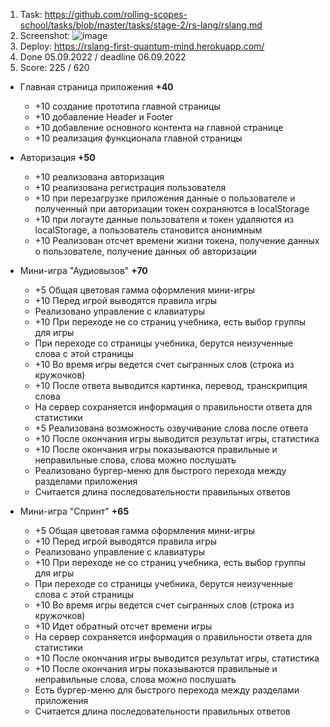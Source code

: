 1. Task: https://github.com/rolling-scopes-school/tasks/blob/master/tasks/stage-2/rs-lang/rslang.md
2. Screenshot:
![image](https://user-images.githubusercontent.com/78071146/188587543-1e6130c6-b533-41e4-9826-82d922de4169.png)
3. Deploy: https://rslang-first-quantum-mind.herokuapp.com/
4. Done 05.09.2022 / deadline 06.09.2022
5.  Score: 225 / 620

- Главная страница приложения **+40**
  - +10 создание прототипа главной страницы
  - +10 добавление Header и Footer
  - +10 добавление основного контента на главной странице
  - +10 реализация функционала главной страницы

- Авторизация **+50**
  - +10 реализована авторизация
  - +10 реализована регистрация пользователя
  - +10 при перезагрузке приложения данные о пользователе и полученный при авторизации токен сохраняются в localStorage
  - +10 при логауте данные пользователя и токен удаляются из localStorage, а пользователь становится анонимным
  - +10 Реализован отсчет времени жизни токена, получение данных о пользователе, получение данных об авторизации

- Мини-игра "Аудиовызов" **+70**
  - +5 Общая цветовая гамма оформления мини-игры
  - +10 Перед игрой выводятся правила игры
  - Реализовано управление с клавиатуры
  - +10 При переходе не со страниц учебника, есть выбор группы для игры
  - При переходе со страницы учебника, берутся неизученные слова с этой страницы
  - +10 Во время игры ведется счет сыгранных слов (строка из кружочков)
  - +10 После ответа выводится картинка, перевод, транскрипция слова
  - На сервер сохраняется информация о правильности ответа для статистики
  - +5 Реализована возможность озвучивание слова после ответа
  - +10 После окончания игры выводится результат игры, статистика
  - +10 После окончания игры показываются правильные и неправильные слова, слова можно послушать
  - Реализовано бургер-меню для быстрого перехода между разделами приложения
  - Считается длина последовательности правильных ответов

- Мини-игра "Спринт" **+65**
  - +5 Общая цветовая гамма оформления мини-игры
  - +10 Перед игрой выводятся правила игры
  - Реализовано управление с клавиатуры
  - +10 При переходе не со страниц учебника, есть выбор группы для игры
  - При переходе со страницы учебника, берутся неизученные слова с этой страницы
  - +10 Во время игры ведется счет сыгранных слов (строка из кружочков)
  - +10 Идет обратный отсчет времени игры
  - На сервер сохраняется информация о правильности ответа для статистики
  - +10 После окончания игры выводится результат игры, статистика
  - +10 После окончания игры показываются правильные и неправильные слова, слова можно послушать
  - Есть бургер-меню для быстрого перехода между разделами приложения
  - Считается длина последовательности правильных ответов
